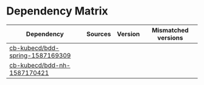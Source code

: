 # Dependency Matrix

Dependency | Sources | Version | Mismatched versions
---------- | ------- | ------- | -------------------
[cb-kubecd/bdd-spring-1587169309](https://github.com/cb-kubecd/bdd-spring-1587169309.git) |  | []() | 
[cb-kubecd/bdd-nh-1587170421](https://github.com/cb-kubecd/bdd-nh-1587170421.git) |  | []() | 
